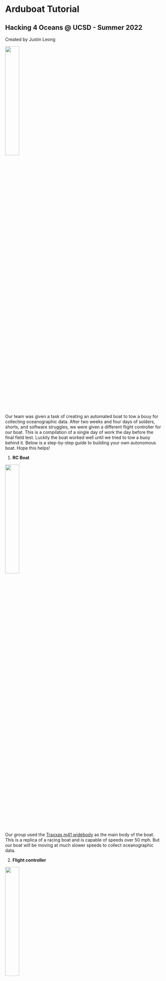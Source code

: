 # Arduboat Tutorial

## Hacking 4 Oceans @ UCSD - Summer 2022

Created by Justin Leong

<img src="https://i.imgur.com/2b4Bj9u.jpeg" width="30%" height="30%" />

Our team was given a task of creating an automated boat to tow a bouy for collecting oceanographic data. After two weeks and four days of solders, shorts, and software struggles, we were given a different flight controller for our boat. This is a compilation of a single day of work the day before the final field test. Luckily the boat worked well until we tried to tow a buoy behind it. Below is a step-by-step guide to building your own autonomous boat. Hope this helps!




1. **RC Boat**


<img src="https://github.com/jmtritch/COSMOS22-Cluster13/blob/main/1-boat/images/image1.jpg" width="30%" height="30%" />


Our group used the [Traxxas m41 widebody](https://traxxas.com/products/models/marine/DCBM41) as the main body of the boat. This is a replica of a racing boat and is capable of speeds over 50 mph. But our boat will be moving at much slower speeds to collect oceanographic data.



2. **Flight controller**


<img src="https://github.com/jmtritch/COSMOS22-Cluster13/blob/main/1-boat/images/image2.jpg" width="30%" height="30%" />


The flight controller we used on the final boat was a pixhawk 2.4.8. Since the firmware on this device is a bit older, we must update the firmware with QGroundControl.

QGroundControl: [https://docs.qgroundcontrol.com/master/en/getting_started/download_and_install.html](https://docs.qgroundcontrol.com/master/en/getting_started/download_and_install.html)

This will allow us to easily update the firmware on the Pixhawk and other hardware that we will be using later.

*Open QGroundControl -> Select Tool -> Vehicle Setup -> Summary -> Firmware (Unplug then plug in pixhawk) -> Settings*


<img src="https://github.com/jmtritch/COSMOS22-Cluster13/blob/main/1-boat/images/image3.png" width="30%" height="30%" />




3. **Software**


<img src="https://github.com/jmtritch/COSMOS22-Cluster13/blob/main/1-boat/images/image4.jpg" width="30%" height="30%" />


Our flight controller will be running on Ardupilot, which is an open source firmware for drones. Mission Planner is the ground control system for Ardupilot where we will be communicating with the flight controller.

Mission Planner: 

[https://ardupilot.org/planner/docs/mission-planner-installation.html#](https://ardupilot.org/planner/docs/mission-planner-installation.html#)

To connect the flight controller to Mission Planner, make sure to use a data usb cable, not a power only cable. Power only cables will not allow the controller to connect.

<img src="https://github.com/jmtritch/COSMOS22-Cluster13/blob/main/1-boat/images/image5.png" width="30%" height="30%" />


To connect, first check all the available ports in the dropdown menu, then plug in the controller and select the new option that pops up. Set the baud rate in the next dropdown as 9600 since we are on a serial connection currently. Click connect and wait for the flight controller to make a connection.

If you have COM port issues, download these virtual COM Port drivers for your computer.

[https://ftdichip.com/drivers/vcp-drivers/](https://ftdichip.com/drivers/vcp-drivers/)

Now you should be able to see the movement of the flight controller in the left hand panel.

To set the flight controller as a boat, go to 

_Setup -> Full Parameter List -> Search FRAME_CLASS -> Set as 2_


<img src="https://github.com/jmtritch/COSMOS22-Cluster13/blob/main/1-boat/images/image6.png" width="30%" height="30%" />




4. **Radios**


<img src="https://github.com/jmtritch/COSMOS22-Cluster13/blob/main/1-boat/images/image7.jpg" width="30%" height="30%" />


The radios we used were SiK 915 MHz, which has a baud rate of 57600. To connect these to the flight controller, plug one radio into TELEM1 on the pixhawk and one into the computer through USB.

Now to connect the radios, click 

_Setup -> Optional Hardware -> SiK Radio_

Now click load settings and the settings should appear in Mission Planner.

If the settings are not loading, connect the radios by USB to QGroundControl and update the firmware.

_Select Tool -> Vehicle Setup -> Summary -> Firmware (Unplug then plug in Pixhawk) -> Settings_


<img src="https://github.com/jmtritch/COSMOS22-Cluster13/blob/main/1-boat/images/image8.png" width="30%" height="30%" />




5. **GPS/Compass**


<img src="https://github.com/jmtritch/COSMOS22-Cluster13/blob/main/1-boat/images/image9.jpg" width="30%" height="30%" />


We used the _GPS Module GPS NEO-M8N BDS Compass Module_ as our gps and compass. Plug in the larger adapter into the GPS slot and the smaller in the I2C on the Pixhawk.

Open Mission Planner and connect the Pixhawk.

<img src="https://github.com/jmtritch/COSMOS22-Cluster13/blob/main/1-boat/images/image10.png" width="30%" height="30%" />


Indoors, the GPS will not fix on the satellite, so you must go outdoors in at least a semi-open space for a fix. Now, the GPS should be functioning.

To calibrate the compass, open Mission Planner and connect the Pixhawk, and go to

_Data -> Setup -> Mandatory Hardware -> Compass -> Follow the steps for calibration_

It will ask you to move the compass in multiple directions for a bit.

Now the compass and GPS should work in ideal conditions.

We printed a GPS stand to attach it to the outside of the boat: [https://drive.google.com/file/d/1A_vzA1YP445HYMUqo_vrnWkr_7P-FACy/view](https://drive.google.com/file/d/1A_vzA1YP445HYMUqo_vrnWkr_7P-FACy/view)



6. Batteries


<img src="https://github.com/jmtritch/COSMOS22-Cluster13/blob/main/1-boat/images/image11.jpg" width="30%" height="30%" />

<img src="https://github.com/jmtritch/COSMOS22-Cluster13/blob/main/1-boat/images/image12.jpg" width="30%" height="30%" />

<img src="https://github.com/jmtritch/COSMOS22-Cluster13/blob/main/1-boat/images/image13.jpg" width="30%" height="30%" />


Traxxas has their own proprietary connectors, so we need to solder on new adapters (XT60) to fit the lipo batteries that we are using. In addition, we added battery alarms to each battery.



7. Motors + Servos


<img src="https://github.com/jmtritch/COSMOS22-Cluster13/blob/main/1-boat/images/image14.jpg" width="30%" height="30%" />


In order to make the boat autonomous, we must connect the Pixhawk to the ESC (connects to motor) and servo (rudder). This will allow us to control the throttle and steering through Mission Planner. 

First we need to remove the receiver box in the boat so we can override their messages.


<img src="https://github.com/jmtritch/COSMOS22-Cluster13/blob/main/1-boat/images/image15.png" width="30%" height="30%" />


Remove the entire box with the receiver inside of it.

After that you should have two 3 pin wires: one from the ESC and one from the servo.



8. RC controller + receiver


<img src="https://github.com/jmtritch/COSMOS22-Cluster13/blob/main/1-boat/images/image16.jpg" width="30%" height="30%" />

<img src="https://github.com/jmtritch/COSMOS22-Cluster13/blob/main/1-boat/images/image17.png" width="30%" height="30%" />


For any autonomous boat, we need a safety switch to change to manual control in case of any problems. To do this, we can attach a 3+ channel RC receiver to the pixhawk: one channel for throttle, another for steering, and another for changing between autonomous and manual mode. We used a TGY i65 controller with its receiver.

First we want to test just the RC receiver and the boat itself, so let's take the ESC pin and plug it into the first channel and the servo into the third. 

On the controller itself, make sure the channels of the two joysticks are set to the first and third so the boat will respond to the commands.

With the batteries plugged in, the ESC should go through a mario-kart-esque beeping sequence and stop. In case it doesn't, try binding the receiver with the controller: 


<img src="https://github.com/jmtritch/COSMOS22-Cluster13/blob/main/1-boat/images/image18.png" width="30%" height="30%" />


On the controller, go to Endpoints and set the both endpoints of the throttle to 50%. This will prevent the boat from driving at extreme speeds in a tightly confined pool, hopping over lanes and breaking propellers. 

This should not be a problem in open waters.

With the boat on a stand or with the rudder and prop hanging off the edge of a table, you can try the controls. It should be able to spin forward and backwards, as well as turn the rudder side to side. 



9. Rudders + Propellers

<img src="https://github.com/jmtritch/COSMOS22-Cluster13/blob/main/1-boat/images/image19.png" width="30%" height="30%" />


The rudder on the boat is meant for a fast moving craft, so for a slow moving craft, we must create a larger rudder for the same turning effectiveness.

The design of the boat causes the esc and motor to be water cooled by water pulled in from the rudder, so we must 3d print a new rudder that has the same holes. In addition, the current servo arm has a limited range, so we need to print a longer one for more range in the rudder.


<img src="https://github.com/jmtritch/COSMOS22-Cluster13/blob/main/1-boat/images/image20.png" width="30%" height="30%" />


Here is the progression of designs for the rudder:


<img src="https://github.com/jmtritch/COSMOS22-Cluster13/blob/main/1-boat/images/image21.png" width="30%" height="30%" />


<img src="https://github.com/jmtritch/COSMOS22-Cluster13/blob/main/1-boat/images/image22.png" width="30%" height="30%" />


We eventually settled on the larger rudder with a few small design changes along the way. Here is the final design we used:

[https://cad.onshape.com/documents/341f0bfbb7fd9b8641d10de2/w/ccba5a872075a3eeead7d582/e/0432abc8975b2662196b00e9](https://cad.onshape.com/documents/341f0bfbb7fd9b8641d10de2/w/ccba5a872075a3eeead7d582/e/0432abc8975b2662196b00e9)

For the servo arm, we used a similar design to the original and increased the length incrementally until we reached the final design.


<img src="https://github.com/jmtritch/COSMOS22-Cluster13/blob/main/1-boat/images/image23.png" width="30%" height="30%" />



<img src="https://github.com/jmtritch/COSMOS22-Cluster13/blob/main/1-boat/images/image24.png" width="30%" height="30%" />


Here is the link to the final servo arm design: [https://cad.onshape.com/documents/2f5a1ff8fc77d09ff0f33b28/w/96a95d3afae6904bacc3db46/e/c4438d96de7ada338bfaa74e](https://cad.onshape.com/documents/2f5a1ff8fc77d09ff0f33b28/w/96a95d3afae6904bacc3db46/e/c4438d96de7ada338bfaa74e)



10. 3D printed boxes

Most of the electronics are not waterproof or water resistant, so we must put them in boxes or add a water resistant coating to them. For the radios, pixhawk, and rc receiver, we printed boxes for them. 

Pixhawk Container: [https://cad.onshape.com/documents/f0dcd2dc360e6153a8aceb5b/w/83c42524679d51935942d68b/e/775b05789a6a2d5d23418cd0](https://cad.onshape.com/documents/f0dcd2dc360e6153a8aceb5b/w/83c42524679d51935942d68b/e/775b05789a6a2d5d23418cd0)

Radio Container: [https://cad.onshape.com/documents/cbe6cff6ed3df61fe2a0e150/w/ee1321990144475658df51f7/e/609a2fe643e35127236df8c1?renderMode=0&uiState=62e99a79c21ec068bef4b431](https://cad.onshape.com/documents/cbe6cff6ed3df61fe2a0e150/w/ee1321990144475658df51f7/e/609a2fe643e35127236df8c1?renderMode=0&uiState=62e99a79c21ec068bef4b431)

RC receiver container:

[https://cad.onshape.com/documents/975f2f7a7f84f6e907830d6b/w/4012b4122810d31c85e447a8/e/c716113e8b8c94d3e3576a56](https://cad.onshape.com/documents/975f2f7a7f84f6e907830d6b/w/4012b4122810d31c85e447a8/e/c716113e8b8c94d3e3576a56)

On the other hand, the GPS was on the outside of the boat, so we gave it multiple coats in a silicon coating to make it water resistant.


<img src="https://github.com/jmtritch/COSMOS22-Cluster13/blob/main/1-boat/images/image25.jpg" width="30%" height="30%" />


With these boxes and sealant, we should be safe when any water splashes into the boat.



11. **Putting it together**

Now that we have all the components of the boat working, we can link it all together. 

Power on the boat, and then plug the ESC pin into Main3 and the servo pin into Main2 on the Pixhawk. Now connect one radio into the pixhawk and one in the computer. Hopefully, the radios both have solid green lights, which means that they are connected. If not, that is ok and we can fix it later.

Now open Mission Planner and select the COM port and set the baud rate to 57600, which is what our radios use. Now click connect. If it connects, it will take a few seconds for the radios to completely link together. 

If not, click cancel and try again or change the COM port to auto. If it still persists after several attempts, try a different USB port on the computer.

Now to setup the motor and servo go to 

_Setup -> Mandatory Hardware -> Servo Output_

Set 2 to Ground Steering and 3 to throttle

You can change the turn radius and motor speed with the min, max, and trim values on the side.

Now go back to Data and click the actions tab in the bottom left panel


<img src="https://github.com/jmtritch/COSMOS22-Cluster13/blob/main/1-boat/images/image26.png" width="30%" height="30%" />


From here click Arm to arm the boat

Now to test, go to 

_Setup -> Optional Hardware -> Motor Test_

Make sure to set the value of the throttle to at least 15% from the default 5%. Motor A should be the throttle and motor B should be the rudder. To test the rudder, set the throttle to 100% and -100% to test the full range of the rudder.

Now we will test the radio control.

Plug a 3 pin connector from RC IN on the rc receiver to S-BUS slot in the top right


<img src="https://github.com/jmtritch/COSMOS22-Cluster13/blob/main/1-boat/images/image27.png" width="30%" height="30%" />


Next, 

_Setup -> Mandatory Hardware -> Radio Calibration _


<img src="https://github.com/jmtritch/COSMOS22-Cluster13/blob/main/1-boat/images/image28.png" width="30%" height="30%" />


Make sure the channels are correct. Now, to switch to manual mode, use the switch in the top left(radio 6). It has two modes: the flipped down mode should be manual control and the upwards one should be auto.

Now go to the main page again and arm the boat, then flip the switch to manual.


<img src="https://github.com/jmtritch/COSMOS22-Cluster13/blob/main/1-boat/images/image29.png" width="30%" height="30%" />


Now test the boat and the RC should be functioning.



12. Path planning + automation

To create a path, go to the Plan Tab, and if the GPS is connected, you should see a boat at your current location.

Now you can click on points for the boat to follow. For our boat, we want it to stop at certain locations for a set amount of time, and we can do that with the LOITER_TIME function. This tells the boat to hover in a certain place for a set time.


<img src="https://github.com/jmtritch/COSMOS22-Cluster13/blob/main/1-boat/images/image30.png" width="30%" height="30%" />


To save the file, press save file on the right, and you can load in the file anytime you want.

Now to test the automation, create a short path from your location, and click the write button. This will write the waypoints into the flight controller so it knows where to go. 

Now go back to the Data page and select the actions tab. Now change the first default dropdown to MISSION_START


<img src="https://github.com/jmtritch/COSMOS22-Cluster13/blob/main/1-boat/images/image31.png" width="30%" height="30%" />


Now arm the boat, and then click the **Do Action** Button.

If the rudder is inverted go to the servo output page and click reverse. Make sure to test the min, max, and trim of the throttle for a good speed.



13. Done!

Thanks for reading through! Hope this helps you on your journey of making an autonomous boat.
